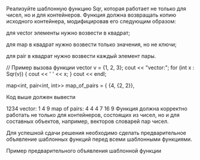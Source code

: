 Реализуйте шаблонную функцию Sqr, которая работает не только для чисел, но и для контейнеров. Функция должна возвращать копию исходного контейнера, модифицировав его следующим образом:

для vector элементы нужно возвести в квадрат;

для map в квадрат нужно возвести только значения, но не ключи;

для pair в квадрат нужно возвести каждый элемент пары.


// Пример вызова функции
vector<int> v = {1, 2, 3};
cout << "vector:";
for (int x : Sqr(v)) {
cout << ' ' << x;
}
cout << endl;

map<int, pair<int, int>> map_of_pairs = {
{4, {2, 2}},

Код выше должен вывести

1234
vector: 1 4 9
map of pairs:
4 4 4
7 16 9
Функция должна корректно работать не только для контейнеров, состоящих из чисел, но и для составных объектов, например, векторов словарей пар чисел.

Для успешной сдачи решения необходимо сделать предварительное объявление шаблонных функций перед всеми шаблонными функциями.

Пример предварительного объявления шаблонной функции


